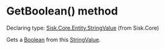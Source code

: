 <!--

Copyrights 2023 Sisk Framework - CypherPotato
Published under MIT license

!!! DO NOT EDIT THIS FILE !!!
This file was generated by a tool in the Sisk package. To edit the information in this documentation,
edit the XML documentation present in the Sisk source code.

-->


# GetBoolean() method

Declaring type: [Sisk.Core.Entity.StringValue](/read?q=/contents/spec/Sisk.Core.Entity.StringValue.md) (from Sisk.Core)


Gets a <a href="https://learn.microsoft.com/en-us/dotnet/api/System.Boolean">Boolean</a> from this <a href="/read?q=/contents/spec/Sisk.Core.Entity.StringValue.md">StringValue</a>.

